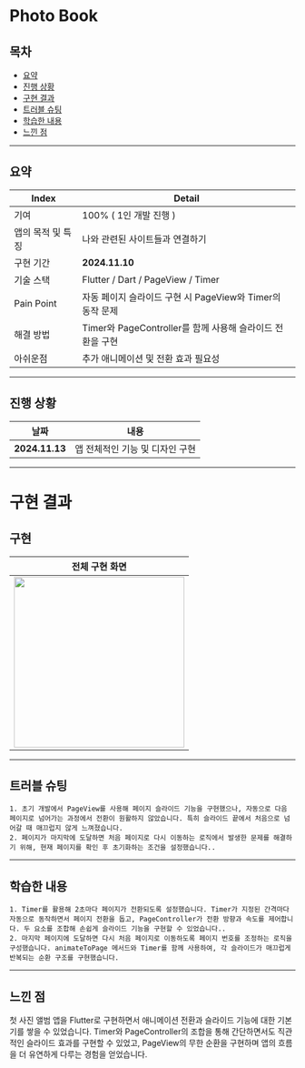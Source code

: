 # Photo Book

## 목차 
- [요약](#요약)
- [진행 상황](#진행-상황)
- [구현 결과](#구현-결과)
- [트러블 슈팅](#트러블-슈팅)
- [학습한 내용](#학습한-내용)
- [느낀 점](#느낀-점)

-------------

## 요약

|Index|Detail|
|------|---|
|기여|100% ( 1인 개발 진행 ) |
|앱의 목적 및 특징|나와 관련된 사이트들과 연결하기|
|구현 기간| **2024.11.10**|
|기술 스택| Flutter / Dart / PageView / Timer
|Pain Point| 자동 페이지 슬라이드 구현 시 PageView와 Timer의 동작 문제 |
|해결 방법| Timer와 PageController를 함께 사용해 슬라이드 전환을 구현 |
|아쉬운점| 추가 애니메이션 및 전환 효과 필요성|

-------------

## 진행 상황

|날짜|내용|
|------|---|
|**2024.11.13**|앱 전체적인 기능 및 디자인 구현|


-------------

# 구현 결과

## 구현

|전체 구현 화면|
|:----:|
|<img src="https://github.com/user-attachments/assets/b83295b4-e754-4fca-9648-7f89f3dae1c4" width="300">|

-------------

## 트러블 슈팅

    1. 초기 개발에서 PageView를 사용해 페이지 슬라이드 기능을 구현했으나, 자동으로 다음 페이지로 넘어가는 과정에서 전환이 원활하지 않았습니다. 특히 슬라이드 끝에서 처음으로 넘어갈 때 매끄럽지 않게 느껴졌습니다.
    2. 페이지가 마지막에 도달하면 처음 페이지로 다시 이동하는 로직에서 발생한 문제를 해결하기 위해, 현재 페이지를 확인 후 초기화하는 조건을 설정했습니다..

-------------

## 학습한 내용

    1. Timer를 활용해 2초마다 페이지가 전환되도록 설정했습니다. Timer가 지정된 간격마다 자동으로 동작하면서 페이지 전환을 돕고, PageController가 전환 방향과 속도를 제어합니다. 두 요소를 조합해 손쉽게 슬라이드 기능을 구현할 수 있었습니다..
    2. 마지막 페이지에 도달하면 다시 처음 페이지로 이동하도록 페이지 번호를 조정하는 로직을 구성했습니다. animateToPage 메서드와 Timer를 함께 사용하여, 각 슬라이드가 매끄럽게 반복되는 순환 구조를 구현했습니다. 

-------------

## 느낀 점

 첫 사진 앨범 앱을 Flutter로 구현하면서 애니메이션 전환과 슬라이드 기능에 대한 기본기를 쌓을 수 있었습니다. Timer와 PageController의 조합을 통해 간단하면서도 직관적인 슬라이드 효과를 구현할 수 있었고, PageView의 무한 순환을 구현하며 앱의 흐름을 더 유연하게 다루는 경험을 얻었습니다.





 

